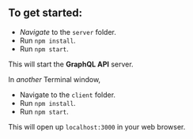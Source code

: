 ## To get started:

* _Navigate_ to the `server` folder.
* Run `npm install`.
* Run `npm start`.

This will start the **GraphQL API** server.

In _another_ Terminal window,

* Navigate to the `client` folder.
* Run `npm install`.
* Run `npm start`.

This will open up `localhost:3000` in your web browser.